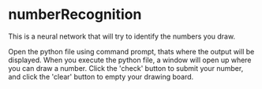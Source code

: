 # numberRecognition
This is a neural network that will try to identify the numbers you draw.

Open the python file using command prompt, thats where the output will be displayed. When you execute the python file, a window will open up where you can draw a number. Click the 'check' button to submit your number, and click the 'clear' button to empty your drawing board.
